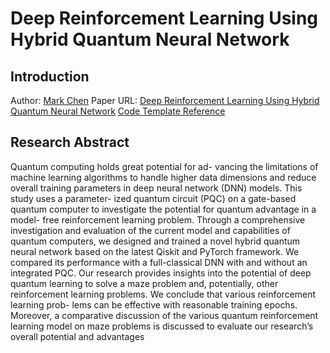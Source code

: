 # Deep Reinforcement Learning Using Hybrid Quantum Neural Network

## Introduction

Author: [Mark Chen](https://github.com/MarkCodering)
Paper URL: [Deep Reinforcement Learning Using Hybrid Quantum Neural Network](https://arxiv.org/abs/2304.10159)
[Code Template Reference](https://github.com/giorgionicoletti/deep_Q_learning_maze)

## Research Abstract

Quantum computing holds great potential for ad-
vancing the limitations of machine learning algorithms to handle
higher data dimensions and reduce overall training parameters in
deep neural network (DNN) models. This study uses a parameter-
ized quantum circuit (PQC) on a gate-based quantum computer
to investigate the potential for quantum advantage in a model-
free reinforcement learning problem. Through a comprehensive
investigation and evaluation of the current model and capabilities
of quantum computers, we designed and trained a novel hybrid
quantum neural network based on the latest Qiskit and PyTorch
framework. We compared its performance with a full-classical
DNN with and without an integrated PQC. Our research provides
insights into the potential of deep quantum learning to solve
a maze problem and, potentially, other reinforcement learning
problems. We conclude that various reinforcement learning prob-
lems can be effective with reasonable training epochs. Moreover,
a comparative discussion of the various quantum reinforcement
learning model on maze problems is discussed to evaluate our
research’s overall potential and advantages
